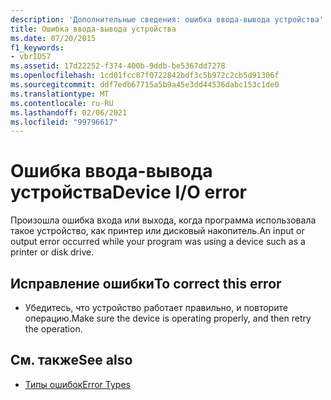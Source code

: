 ```yaml
---
description: 'Дополнительные сведения: ошибка ввода-вывода устройства'
title: Ошибка ввода-вывода устройства
ms.date: 07/20/2015
f1_keywords:
- vbrID57
ms.assetid: 17d22252-f374-400b-9ddb-be5367dd7278
ms.openlocfilehash: 1cd01fcc87f0722842bdf3c5b972c2cb5d91306f
ms.sourcegitcommit: ddf7edb67715a5b9a45e3dd44536dabc153c1de0
ms.translationtype: MT
ms.contentlocale: ru-RU
ms.lasthandoff: 02/06/2021
ms.locfileid: "99796617"
---
```

# <a name="device-io-error"></a><span data-ttu-id="47631-103">Ошибка ввода-вывода устройства</span><span class="sxs-lookup"><span data-stu-id="47631-103">Device I/O error</span></span>

<span data-ttu-id="47631-104">Произошла ошибка входа или выхода, когда программа использовала такое устройство, как принтер или дисковый накопитель.</span><span class="sxs-lookup"><span data-stu-id="47631-104">An input or output error occurred while your program was using a device such as a printer or disk drive.</span></span>  
  
## <a name="to-correct-this-error"></a><span data-ttu-id="47631-105">Исправление ошибки</span><span class="sxs-lookup"><span data-stu-id="47631-105">To correct this error</span></span>  
  
- <span data-ttu-id="47631-106">Убедитесь, что устройство работает правильно, и повторите операцию.</span><span class="sxs-lookup"><span data-stu-id="47631-106">Make sure the device is operating properly, and then retry the operation.</span></span>  
  
## <a name="see-also"></a><span data-ttu-id="47631-107">См. также</span><span class="sxs-lookup"><span data-stu-id="47631-107">See also</span></span>

- [<span data-ttu-id="47631-108">Типы ошибок</span><span class="sxs-lookup"><span data-stu-id="47631-108">Error Types</span></span>](../../programming-guide/language-features/error-types.md)
